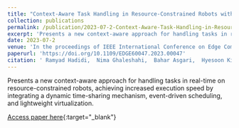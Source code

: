 ```yaml
---
title: "Context-Aware Task Handling in Resource-Constrained Robots with Virtualization"
collection: publications
permalink: /publication/2023-07-2-Context-Aware-Task-Handling-in-Resource-Constrained-Robots-with-Virtualization
excerpt: 'Presents a new context-aware approach for handling tasks in real-time on resource-constrained robots, achieving increased execution speed by integrating a dynamic time-sharing mechanism, event-driven scheduling, and lightweight virtualization.'
date: 2023-07-2
venue: 'In the proceedings of IEEE International Conference on Edge Computing and Communications, EDGE 2023, Chicago, IL, USA, July 2-8, 2023'
paperurl: 'https://doi.org/10.1109/EDGE60047.2023.00047'
citation: ' Ramyad Hadidi,  Nima Ghaleshahi,  Bahar Asgari,  Hyesoon Kim, &quot;Context-Aware Task Handling in Resource-Constrained Robots with Virtualization.&quot; In the proceedings of IEEE International Conference on Edge Computing and Communications, EDGE 2023, Chicago, IL, USA, July 2-8, 2023, 2023.'
---
```

Presents a new context-aware approach for handling tasks in real-time on resource-constrained robots, achieving increased execution speed by integrating a dynamic time-sharing mechanism, event-driven scheduling, and lightweight virtualization.

[Access paper here](https://doi.org/10.1109/EDGE60047.2023.00047){:target="_blank"}
